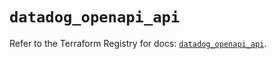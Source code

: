 # `datadog_openapi_api`

Refer to the Terraform Registry for docs: [`datadog_openapi_api`](https://registry.terraform.io/providers/datadog/datadog/3.75.0/docs/resources/openapi_api).
